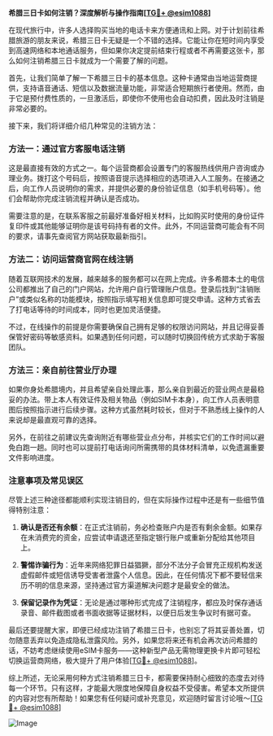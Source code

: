 **希腊三日卡如何注销？深度解析与操作指南[[TG💪+ @esim1088](https://t.me/s/esim1088)]**

在现代旅行中，许多人选择购买当地的电话卡来方便通讯和上网。对于计划前往希腊旅游的朋友来说，希腊三日卡无疑是一个不错的选择。它能让你在短时间内享受到高速网络和本地通话服务，但如果你决定提前结束行程或者不再需要这张卡，那么如何注销希腊三日卡就成为一个需要了解的问题。

首先，让我们简单了解一下希腊三日卡的基本信息。这种卡通常由当地运营商提供，支持语音通话、短信以及数据流量功能，非常适合短期旅行者使用。然而，由于它是预付费性质的，一旦激活后，即使你不使用也会自动扣费，因此及时注销是非常必要的。

接下来，我们将详细介绍几种常见的注销方法：

### 方法一：通过官方客服电话注销

这是最直接有效的方式之一。每个运营商都会设置专门的客服热线供用户咨询或办理业务。拨打这个号码后，按照语音提示选择相应的选项进入人工服务。在接通之后，向工作人员说明你的需求，并提供必要的身份验证信息（如手机号码等）。他们会帮助你完成注销流程并确认是否成功。

需要注意的是，在联系客服之前最好准备好相关材料，比如购买时使用的身份证件复印件或其他能够证明你是该号码持有者的文件。此外，不同运营商可能会有不同的要求，请事先查阅官方网站获取最新指引。

### 方法二：访问运营商官网在线注销

随着互联网技术的发展，越来越多的服务都可以在网上完成。许多希腊本土的电信公司都推出了自己的门户网站，允许用户自行管理账户信息。登录后找到“注销账户”或类似名称的功能模块，按照指示填写相关信息即可提交申请。这种方式省去了打电话等待的时间成本，同时也更加灵活便捷。

不过，在线操作的前提是你需要确保自己拥有足够的权限访问网站，并且记得妥善保管好密码等敏感资料。如果遇到任何问题，可以随时切换回传统方式求助于客服团队。

### 方法三：亲自前往营业厅办理

如果你身处希腊境内，并且希望亲自处理此事，那么亲自到最近的营业网点是最稳妥的办法。带上本人有效证件及相关物品（例如SIM卡本身），向工作人员表明意图后按照指示进行后续步骤。这种方式虽然耗时较长，但对于不熟悉线上操作的人来说却是最直观可靠的选择。

另外，在前往之前建议先查询附近有哪些营业点分布，并核实它们的工作时间以避免白跑一趟。同时也可以提前打电话询问所需携带的具体材料清单，以免遗漏重要文件影响进度。

### 注意事项及常见误区

尽管上述三种途径都能顺利实现注销目的，但在实际操作过程中还是有一些细节值得特别注意：

1. **确认是否还有余额**：在正式注销前，务必检查账户内是否有剩余金额。如果存在未消费完的资金，应尝试申请退还至指定银行账户或重新分配给其他项目上。
   
2. **警惕诈骗行为**：近年来网络犯罪日益猖獗，部分不法分子会冒充正规机构发送虚假邮件或短信诱导受害者泄露个人信息。因此，在任何情况下都不要轻信来历不明的信息来源，坚持通过官方渠道解决问题才是最安全的做法。

3. **保留记录作为凭证**：无论是通过哪种形式完成了注销程序，都应及时保存通话录音、邮件截图或者书面收据等证据材料，以便日后发生争议时有据可查。

最后还要提醒大家，即便已经成功注销了希腊三日卡，也别忘了将其妥善处置，切勿随意丢弃以免造成隐私泄露风险。另外，如果您将来还有机会再次访问希腊的话，不妨考虑继续使用eSIM卡服务——这种新型产品无需物理更换卡片即可轻松切换运营商网络，极大提升了用户体验[[TG💪+ @esim1088](https://t.me/s/esim1088)]。

综上所述，无论采用何种方式注销希腊三日卡，都需要保持耐心细致的态度去对待每一个环节。只有这样，才能最大限度地保障自身权益不受侵害。希望本文所提供的内容对您有所帮助！如果您有任何疑问或补充意见，欢迎随时留言讨论哦～[[TG💪+ @esim1088](https://t.me/s/esim1088)] 

![Image](https://i.postimg.cc/4NQfJmqS/Snipaste-2025-05-13-00-14-12.png)